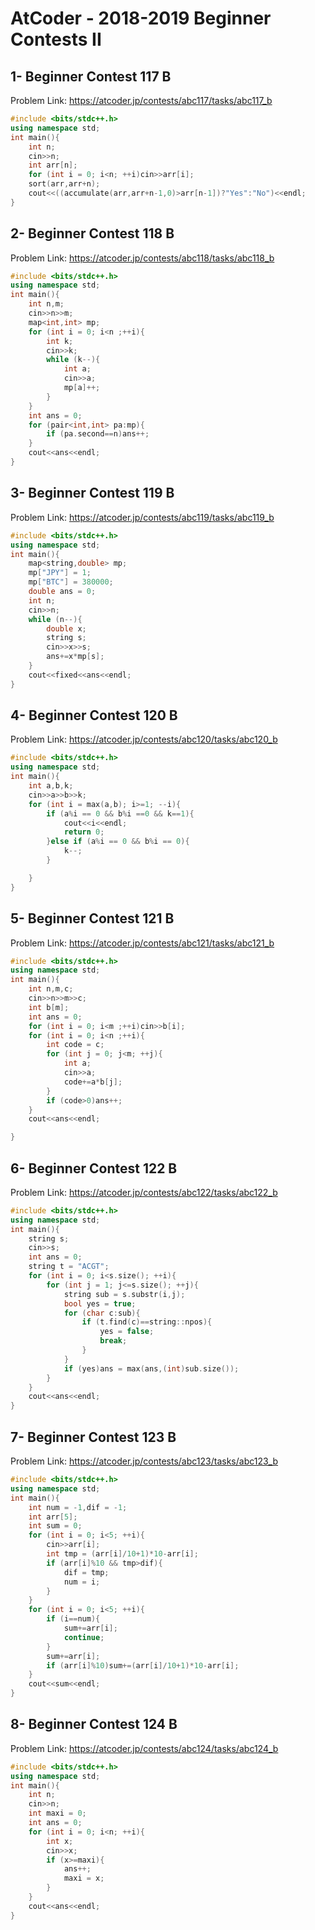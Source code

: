 # AtCoder - 2018-2019 Beginner Contests II
## 1-	Beginner Contest 117 B
Problem Link:
https://atcoder.jp/contests/abc117/tasks/abc117_b
```cpp
#include <bits/stdc++.h>
using namespace std;
int main(){
    int n;
    cin>>n;
    int arr[n];
    for (int i = 0; i<n; ++i)cin>>arr[i];
    sort(arr,arr+n);
    cout<<((accumulate(arr,arr+n-1,0)>arr[n-1])?"Yes":"No")<<endl;
}
```
## 2- Beginner Contest 118 B
Problem Link:
https://atcoder.jp/contests/abc118/tasks/abc118_b
```cpp
#include <bits/stdc++.h>
using namespace std;
int main(){
    int n,m;
    cin>>n>>m;
    map<int,int> mp;
    for (int i = 0; i<n ;++i){
        int k;
        cin>>k;
        while (k--){
            int a;
            cin>>a;
            mp[a]++;
        }
    }
    int ans = 0;
    for (pair<int,int> pa:mp){
        if (pa.second==n)ans++;
    }
    cout<<ans<<endl;
}
```
## 3-	Beginner Contest 119 B
Problem Link:
https://atcoder.jp/contests/abc119/tasks/abc119_b
```cpp
#include <bits/stdc++.h>
using namespace std;
int main(){
    map<string,double> mp;
    mp["JPY"] = 1;
    mp["BTC"] = 380000;
    double ans = 0;
    int n;
    cin>>n;
    while (n--){
        double x;
        string s;
        cin>>x>>s;
        ans+=x*mp[s];
    }
    cout<<fixed<<ans<<endl;
}
```
## 4- Beginner Contest 120 B
Problem Link:
https://atcoder.jp/contests/abc120/tasks/abc120_b
```cpp
#include <bits/stdc++.h>
using namespace std;
int main(){
    int a,b,k;
    cin>>a>>b>>k;
    for (int i = max(a,b); i>=1; --i){
        if (a%i == 0 && b%i ==0 && k==1){
            cout<<i<<endl;
            return 0;
        }else if (a%i == 0 && b%i == 0){
            k--;
        }

    }
}
```
## 5- Beginner Contest 121 B
Problem Link:
https://atcoder.jp/contests/abc121/tasks/abc121_b
```cpp
#include <bits/stdc++.h>
using namespace std;
int main(){
    int n,m,c;
    cin>>n>>m>>c;
    int b[m];
    int ans = 0;
    for (int i = 0; i<m ;++i)cin>>b[i];
    for (int i = 0; i<n ;++i){
        int code = c;
        for (int j = 0; j<m; ++j){
            int a;
            cin>>a;
            code+=a*b[j];
        }
        if (code>0)ans++;
    }
    cout<<ans<<endl;

}
```
## 6- Beginner Contest 122 B
Problem Link:
https://atcoder.jp/contests/abc122/tasks/abc122_b
```cpp
#include <bits/stdc++.h>
using namespace std;
int main(){
    string s;
    cin>>s;
    int ans = 0;
    string t = "ACGT";
    for (int i = 0; i<s.size(); ++i){
        for (int j = 1; j<=s.size(); ++j){
            string sub = s.substr(i,j);
            bool yes = true;
            for (char c:sub){
                if (t.find(c)==string::npos){
                    yes = false;
                    break;
                }
            }
            if (yes)ans = max(ans,(int)sub.size());
        }
    }
    cout<<ans<<endl;
}
```
## 7-	Beginner Contest 123 B
Problem Link:
https://atcoder.jp/contests/abc123/tasks/abc123_b
```cpp
#include <bits/stdc++.h>
using namespace std;
int main(){
    int num = -1,dif = -1;
    int arr[5];
    int sum = 0;
    for (int i = 0; i<5; ++i){
        cin>>arr[i];
        int tmp = (arr[i]/10+1)*10-arr[i];
        if (arr[i]%10 && tmp>dif){
            dif = tmp;
            num = i;
        }
    }
    for (int i = 0; i<5; ++i){
        if (i==num){
            sum+=arr[i];
            continue;
        }
        sum+=arr[i];
        if (arr[i]%10)sum+=(arr[i]/10+1)*10-arr[i];
    }
    cout<<sum<<endl;
}
```
## 8-	Beginner Contest 124 B
Problem Link:
https://atcoder.jp/contests/abc124/tasks/abc124_b
```cpp
#include <bits/stdc++.h>
using namespace std;
int main(){
    int n;
    cin>>n;
    int maxi = 0;
    int ans = 0;
    for (int i = 0; i<n; ++i){
        int x;
        cin>>x;
        if (x>=maxi){
            ans++;
            maxi = x;
        }
    }
    cout<<ans<<endl;
}
```
